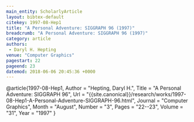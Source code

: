 ```yaml
---
main_entity: ScholarlyArticle
layout: bibtex-default
citekey: 1997-08-Hep1
title: "A Personal Adventure: SIGGRAPH 96 (1997)"
breadcrumb: "A Personal Adventure: SIGGRAPH 96 (1997)"
category: article
authors:
 - Daryl H. Hepting
venue: "Computer Graphics"
pagestart: 22
pageend: 23
datemod: 2018-06-06 20:45:36 +0000
---
```

@article{1997-08-Hep1,
	Author =  "Hepting, Daryl H.",
	Title =  "A Personal Adventure: SIGGRAPH 96",
	Url = \"{{site.canonical}}/research/works/1997-08-Hep1-A-Personal-Adventure-SIGGRAPH-96.html\",
	Journal =  "Computer Graphics",
	Month =  "August",
	Number =  "3",
	Pages =  "22--23",
	Volume =  "31",
	Year =  "1997"
}
